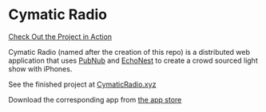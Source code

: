 # Cymatic Radio

[Check Out the Project in Action](http://www.pubnub.com/blog/creating-a-distributed-music-visualizer-for-mobile-phones/)

Cymatic Radio (named after the creation of this repo) is a distributed web application that uses [PubNub](http://http://www.pubnub.com/) and [EchoNest](http://the.echonest.com/) to create a crowd sourced light show with iPhones.

See the finished project at [CymaticRadio.xyz](http://CymaticRadio.xyz)

Download the corresponding app from [the app store](https://itunes.apple.com/us/app/cymatic-radio/id1025253801?mt=8)
